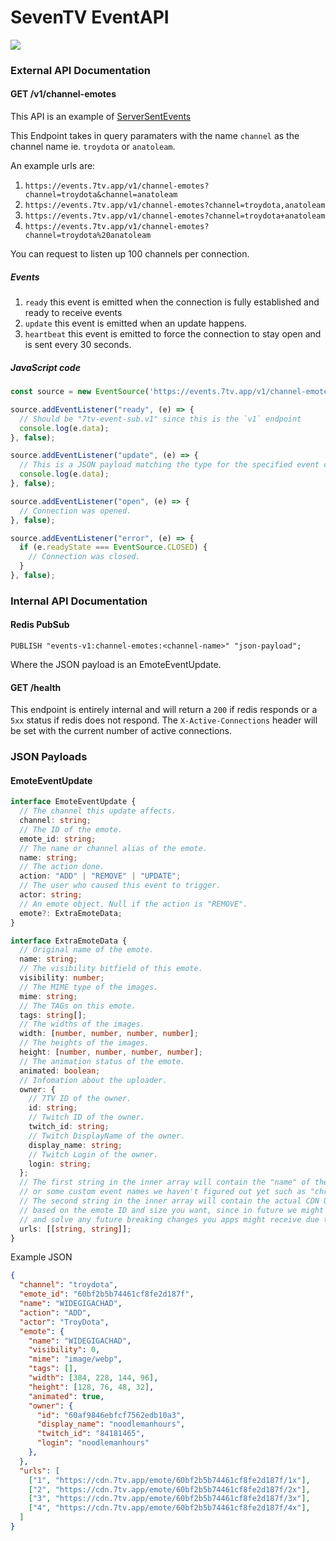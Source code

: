 # SevenTV EventAPI

![](https://cdn.discordapp.com/attachments/817075418640678964/871969835087704124/icon-512x512.png)

### External API Documentation

#### GET /v1/channel-emotes

This API is an example of [ServerSentEvents](https://developer.mozilla.org/en-US/docs/Web/API/Server-sent_events/Using_server-sent_events)

This Endpoint takes in query paramaters with the name `channel` as the channel name ie. `troydota` or `anatoleam`.

An example urls are:
1. `https://events.7tv.app/v1/channel-emotes?channel=troydota&channel=anatoleam`
2. `https://events.7tv.app/v1/channel-emotes?channel=troydota,anatoleam`
3. `https://events.7tv.app/v1/channel-emotes?channel=troydota+anatoleam`
4. `https://events.7tv.app/v1/channel-emotes?channel=troydota%20anatoleam`

You can request to listen up 100 channels per connection.

##### Events

1. `ready` this event is emitted when the connection is fully established and ready to receive events
2. `update` this event is emitted when an update happens.
3. `heartbeat` this event is emitted to force the connection to stay open and is sent every 30 seconds.

##### JavaScript code

```js
const source = new EventSource('https://events.7tv.app/v1/channel-emotes?channel=troydota&channel=anatoleam');

source.addEventListener("ready", (e) => {
  // Should be "7tv-event-sub.v1" since this is the `v1` endpoint
  console.log(e.data); 
}, false);

source.addEventListener("update", (e) => {
  // This is a JSON payload matching the type for the specified event channel
  console.log(e.data);
}, false);

source.addEventListener("open", (e) => {
  // Connection was opened.
}, false);

source.addEventListener("error", (e) => {
  if (e.readyState === EventSource.CLOSED) {
    // Connection was closed.
  }
}, false);
```

### Internal API Documentation

#### Redis PubSub

```redis
PUBLISH "events-v1:channel-emotes:<channel-name>" "json-payload";
```
Where the JSON payload is an EmoteEventUpdate.

#### GET /health

This endpoint is entirely internal and will return a `200` if redis responds or a `5xx` status if redis does not respond.
The `X-Active-Connections` header will be set with the current number of active connections.

### JSON Payloads

#### EmoteEventUpdate

```ts
interface EmoteEventUpdate {
  // The channel this update affects.
  channel: string; 
  // The ID of the emote.
  emote_id: string; 
  // The name or channel alias of the emote.
  name: string; 
  // The action done.
  action: "ADD" | "REMOVE" | "UPDATE"; 
  // The user who caused this event to trigger.
  actor: string; 
  // An emote object. Null if the action is "REMOVE".
  emote?: ExtraEmoteData; 
}

interface ExtraEmoteData {
  // Original name of the emote.
  name: string;
  // The visibility bitfield of this emote.
  visibility: number;
  // The MIME type of the images.
  mime: string;
  // The TAGs on this emote.
  tags: string[];
  // The widths of the images.
  width: [number, number, number, number];
  // The heights of the images.
  height: [number, number, number, number];
  // The animation status of the emote.
  animated: boolean;
  // Infomation about the uploader.
  owner: {
    // 7TV ID of the owner.
    id: string;
    // Twitch ID of the owner.
    twitch_id: string;
    // Twitch DisplayName of the owner.
    display_name: string;
    // Twitch Login of the owner. 
    login: string;
  };
  // The first string in the inner array will contain the "name" of the URL, like "1" or "2" or "3" or "4"
  // or some custom event names we haven't figured out yet such as "christmas_1" or "halloween_1" for special versions of emotes.
  // The second string in the inner array will contain the actual CDN URL of the emote. You should use these URLs and not derive URLs
  // based on the emote ID and size you want, since in future we might add "custom styles" and this will allow you to easily update your app, 
  // and solve any future breaking changes you apps might receive due to us changing.
  urls: [[string, string]];
}

```

Example JSON

```json
{
  "channel": "troydota",
  "emote_id": "60bf2b5b74461cf8fe2d187f",
  "name": "WIDEGIGACHAD",
  "action": "ADD",
  "actor": "TroyDota",
  "emote": {
    "name": "WIDEGIGACHAD",
    "visibility": 0,
    "mime": "image/webp",
    "tags": [],
    "width": [384, 228, 144, 96],
    "height": [128, 76, 48, 32],
    "animated": true,
    "owner": {
      "id": "60af9846ebfcf7562edb10a3",
      "display_name": "noodlemanhours",
      "twitch_id": "84181465",
      "login": "noodlemanhours"
    },
  },
  "urls": [
    ["1", "https://cdn.7tv.app/emote/60bf2b5b74461cf8fe2d187f/1x"],
    ["2", "https://cdn.7tv.app/emote/60bf2b5b74461cf8fe2d187f/2x"],
    ["3", "https://cdn.7tv.app/emote/60bf2b5b74461cf8fe2d187f/3x"],
    ["4", "https://cdn.7tv.app/emote/60bf2b5b74461cf8fe2d187f/4x"],
  ]
}
```
